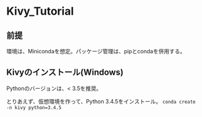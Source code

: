 # Kivy_Tutorial

## 前提

環境は、Minicondaを想定。パッケージ管理は、pipとcondaを併用する。

## Kivyのインストール(Windows)

Pythonのバージョンは、< 3.5を推奨。

とりあえず、仮想環境を作って、Python 3.4.5をインストール。
`conda create -n kivy python=3.4.5`

